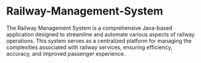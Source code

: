 # Railway-Management-System
The Railway Management System is a comprehensive Java-based application designed to streamline and automate various aspects of railway operations. This system serves as a centralized platform for managing the complexities associated with railway services, ensuring efficiency, accuracy, and improved passenger experience.
